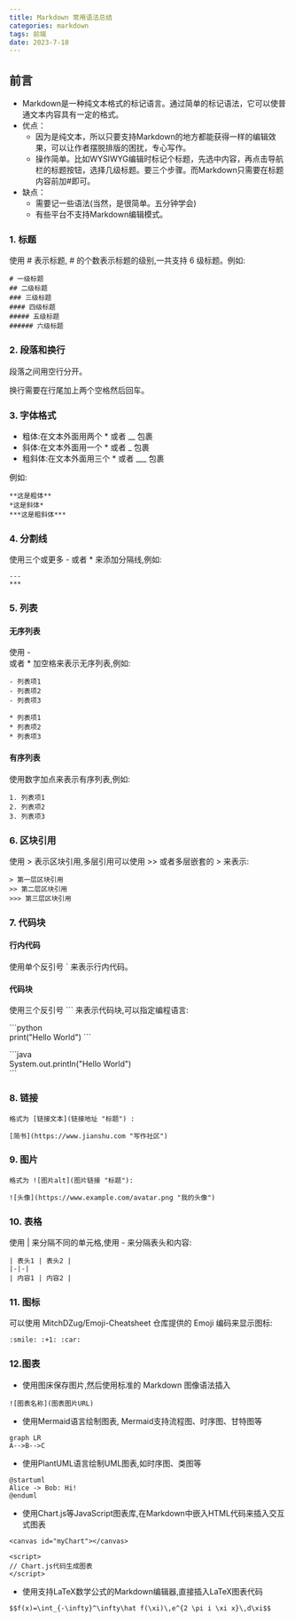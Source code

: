 ```yaml
---
title: Markdown 常用语法总结
categories: markdown
tags: 前端
date: 2023-7-18
---
```


## 前言

- Markdown是一种纯文本格式的标记语言。通过简单的标记语法，它可以使普通文本内容具有一定的格式。
- 优点：
  - 因为是纯文本，所以只要支持Markdown的地方都能获得一样的编辑效果，可以让作者摆脱排版的困扰，专心写作。
  - 操作简单。比如WYSIWYG编辑时标记个标题，先选中内容，再点击导航栏的标题按钮，选择几级标题。要三个步骤。而Markdown只需要在标题内容前加#即可。
- 缺点：
  - 需要记一些语法(当然，是很简单。五分钟学会)
  - 有些平台不支持Markdown编辑模式。

### 1. 标题
使用 # 表示标题, # 的个数表示标题的级别,一共支持 6 级标题。例如:
``` 
# 一级标题
## 二级标题 
### 三级标题
#### 四级标题
##### 五级标题
###### 六级标题
```
### 2. 段落和换行
段落之间用空行分开。   

换行需要在行尾加上两个空格然后回车。

### 3. 字体格式

- 粗体:在文本外面用两个 * 或者 __ 包裹
- 斜体:在文本外面用一个 * 或者 _ 包裹
- 粗斜体:在文本外面用三个 * 或者 ___ 包裹

例如:
```
**这是粗体**  
*这是斜体*
***这是粗斜体***
```

### 4. 分割线
使用三个或更多 - 或者 * 来添加分隔线,例如:
```
---
***
```
### 5. 列表
#### 无序列表   
使用 -    
或者 * 加空格来表示无序列表,例如:
```
- 列表项1
- 列表项2
- 列表项3

* 列表项1
* 列表项2
* 列表项3
```

#### 有序列表
使用数字加点来表示有序列表,例如:

```
1. 列表项1
2. 列表项2
3. 列表项3
```
### 6. 区块引用
使用 > 表示区块引用,多层引用可以使用 >> 或者多层嵌套的 > 来表示:
```
> 第一层区块引用
>> 第二层区块引用
>>> 第三层区块引用
```
### 7. 代码块
#### 行内代码
使用单个反引号 ` 来表示行内代码。

#### 代码块
使用三个反引号 ``` 来表示代码块,可以指定编程语言:   

\`\`\`python   
print("Hello World")
\`\`\`

\`\`\`java   
System.out.println("Hello World")  
\`\`\`



### 8. 链接
`格式为 [链接文本](链接地址 "标题") :`
```
[简书](https://www.jianshu.com "写作社区")
```
### 9. 图片
`格式为 ![图片alt](图片链接 "标题"):`
```
![头像](https://www.example.com/avatar.png "我的头像")
```
### 10. 表格
使用 | 来分隔不同的单元格,使用 - 来分隔表头和内容:
```
| 表头1 | 表头2 |
|-|-|
| 内容1 | 内容2 |
```
### 11. 图标
可以使用 MitchDZug/Emoji-Cheatsheet 仓库提供的 Emoji 编码来显示图标:
```
:smile: :+1: :car:
```
### 12.图表
- 使用图床保存图片,然后使用标准的 Markdown 图像语法插入
```
![图表名称](图表图片URL)
```
- 使用Mermaid语言绘制图表, Mermaid支持流程图、时序图、甘特图等
```
graph LR
A-->B-->C
```
- 使用PlantUML语言绘制UML图表,如时序图、类图等
```
@startuml
Alice -> Bob: Hi!
@enduml
```
- 使用Chart.js等JavaScript图表库,在Markdown中嵌入HTML代码来插入交互式图表
```
<canvas id="myChart"></canvas>

<script>
// Chart.js代码生成图表
</script>
```
- 使用支持LaTeX数学公式的Markdown编辑器,直接插入LaTeX图表代码
```
$$f(x)=\int_{-\infty}^\infty\hat f(\xi)\,e^{2 \pi i \xi x}\,d\xi$$
```

